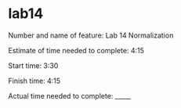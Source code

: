 # lab14

Number and name of feature: Lab 14 Normalization

Estimate of time needed to complete: 4:15

Start time: 3:30

Finish time: 4:15

Actual time needed to complete: _____

